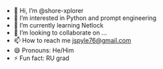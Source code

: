 - 👋 Hi, I’m @shore-xplorer
- 👀 I’m interested in Python and prompt engineering
- 🌱 I’m currently learning Netlock 
- 💞️ I’m looking to collaborate on ...
- 📫 How to reach me jspyle76@gmail.com
- 😄 Pronouns: He/Him
- ⚡ Fun fact: RU grad

<!---
shore-xplorer/shore-xplorer is a ✨ special ✨ repository because its `README.md` (this file) appears on your GitHub profile.
You can click the Preview link to take a look at your changes.
--->
